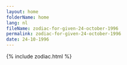 ```yaml
---
layout: home
folderName: home
lang: nl
fileName: zodiac-for-given-24-october-1996
permalink: zodiac-for-given-24-october-1996
date: 24-10-1996
---
```

{% include zodiac.html %}
